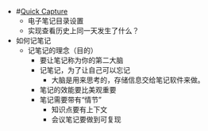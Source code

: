 - #[Quick Capture](<Quick Capture.md>)
    - 电子笔记目录设置
    - 实现查看历史上同一天发生了什么？
- 如何记笔记
    - 记笔记的理念（目的）
        - 要让笔记称为你的第二大脑
        - 记笔记，为了让自己可以忘记
            - 大脑是用来思考的，存储信息交给笔记软件来做。
        - 笔记的效能要比美观重要
        - 笔记需要带有“情节”
            - 知识点要有上下文
            - 会议笔记要做到可复现
